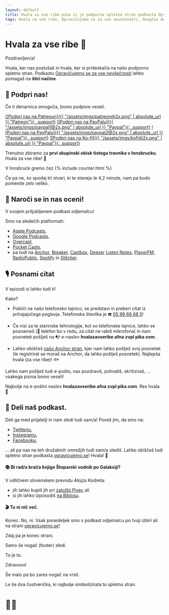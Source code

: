 ```yaml
---
layout: default
title: Hvala za vse ribe pika si je podporna spletna stran podkasta Opravičujemo se za vse nevšečnosti o knjigi Štoparski vodnik po Galaksiji, ki jo je napisal Douglas Adams.
tags: Hvala za vse ribe, Opravičujemo se za vse nevšečnosti, Douglas Adams, Štoparski vodnik po Galaksiji, Zaphod Beeblebrox, Arthur Dent, Ford Prefect, hvalazavseribe.si, podkast, podcast, Apple Podcasts, g. Prosser, 
---
```


# Hvala za vse ribe 🐬

Pozdravljen/a!

Hvala, ker nas poslušaš in hvala, ker si prideskal/a na našo podporno spletno stran. Podkastu [Opravičujemo se za vse nevšečnosti](http://opravicujemo.se) lahko pomagaš na **štiri načine**.

## 💸 Podpri nas!

Če ti denarnica omogoča, bomo podpore veseli. 

[![Podpri nas na Patreoun]({{ "/assets/imgs/patreon@2x.png" | absolute_url }} "Patreon"){: .support}](https://www.patreon.com/opravicujemose)
[![Podpri nas na PayPalu]({{ "/assets/imgs/paypal1@2x.png" | absolute_url }} "Paypal"){: .support}](https://www.paypal.com/cgi-bin/webscr?cmd=_s-xclick&hosted_button_id=NQ7EA2VV6LNWA&source=url)
[![Podpri nas na PayPalu]({{ "/assets/imgs/paypal2@2x.png" | absolute_url }} "Paypal"){: .support}](https://www.paypal.com/cgi-bin/webscr?cmd=_s-xclick&hosted_button_id=BY6KSC9SGDGQA&source=url)
[![Podpri nas na Ko-fi]({{ "/assets/imgs/kofi@2x.png" | absolute_url }} "Paypal"){: .support}](https://ko-fi.com/opravicujemose)

Trenutno zbiramo za **prvi skupinski obisk tistega travnika v Innsbrucku**. Hvala za vse ribe! 🐬

V Innsbruck gremo čez {% include counter.html %}

Če pa ne, so spodaj tri stvari, ki te stanejo le 4,2 minute, nam pa bodo pomenile zelo veliko.

## 🤩 Naroči se in nas oceni!

V svojem priljubljenem podkast odjemalcu!

Smo na sledečih platformah:
- [Apple Podcasts](https://podcasts.apple.com/si/podcast/opravi%C4%8Dujemo-se-za-vse-nev%C5%A1e%C4%8Dnosti/id1514750013),
- [Google Podcasts](https://podcasts.google.com/?feed=aHR0cHM6Ly9hbmNob3IuZm0vcy8yMmI1YTUwMC9wb2RjYXN0L3Jzcw), 
- [Overcast](https://overcast.fm/p1800312-cfXucP), 
- [Pocket Casts](https://pca.st/zqlh1e4s),
- pa tudi na [Anchor](https://anchor.fm/opravicujemose), [Breaker](https://www.breaker.audio/opravicujemo-se-za-vse-nevsecnosti), [Castbox](https://castbox.fm/channel/id2911541), [Deezer](https://www.deezer.com/en/show/1498102) [Listen Notes](https://www.listennotes.com/podcasts/opravi%C4%8Dujemo-se-za-vse-nev%C5%A1e%C4%8Dnosti-zvo%C4%8Dna-eO4sjykRKMo/),  [PlayerFM](https://player.fm/series/opravicujemo-se-za-vse-nevsecnosti), [RadioPublic](https://radiopublic.com/opraviujemo-se-za-vse-nevenosti-GEPV71), [Spotify](https://open.spotify.com/show/6bYBLlFmu4lXZMuyzk9LOK?si=AZb30K9XQlO6QhsroUELFw) in [Stitcher](https://www.stitcher.com/podcast/nespretno-delo/opravicujemo-se-za-vse-nevsecnosti).

## 🎙 Posnami citat

V epizodi si lahko tudi ti!

Kako?

- Pokliči na našo telefonsko tajnico, se predstavi in preberi citat iz prihajajočega poglavja. Telefonska številka je ☎️ <a href="tel:059968685" target="_blank" rel="noopener noreferrer">05 99 68 68 5</a>!

- Če nisi za te starinske tehnologije, kot so telefonske tajnice, lahko se posnameš (📱 telefon bo v redu, za citat ne rabiš mikrofona) in nam posnetek pošlješ na 📭 e-naslov **hvalazavseribe afna zvpl pika com**.

- Lahko obiščeš [našo Anchor stran](https://anchor.fm/opravicujemose), kjer nam lahko pošlješ svoj posnetek (le registrirat se moraš na Anchor, da lahko pošlješ posnetek). Najlepša hvala (za vse ribe)! 🐟

Lahko nam pošlješ tudi e-pošto, nas pozdraviš, pohvališ, skritiziraš, ... vsakega pisma bomo veseli!

Najbolje na e-poštni naslov **hvalazavseribe afna zvpl pika com**. Res hvala. 🙏

## 🔗 Deli naš podkast.

Deli ga med prijatelji in nam sledi tudi sam/a! Poveš jim, da smo na:
- [Twitterju](https://twitter.com/opravicujemose),
- [Instagramu](https://instagram.com/opravicujemose),
- [Facebooku](https://www.facebook.com/opravicujemose),

... ali pa nas na teh družabnih omrežjih tudi sam/a slediš. Lahko obiščeš tudi spletno stran podkasta [opravicujemo.se](http://opravicujemo.se)! Hvala! 🙏

#### 📚 Bi rad/a bral/a knjige Štoparski vodnik po Galaksiji?

V odličnem slovenskem prevodu Alojza Kodreta:
- jih lahko kupiš jih pri [založbi Pivec](https://zalozba-pivec.com/knjigarna?s=%C5%A1toparski+vodnik) ali
- si jih lahko izposodiš [na Biblosu](https://www.biblos.si/rezultati-iskanja?q=Douglas+Adams).

#### 🎬 Tu ni nič več.

Konec. No, ni. Vsak ponedeljek smo v podkast odjemalcu po tvoji izbiri ali na strani [opravicujemo.se](http://opravicujemo.se)!

Zdaj pa je konec strani.

Samo še nogač (footer) sledi.

To je to. 

Zdravooo!

Še malo pa bo zares nogač na vrsti.

Le še dva čustvenčka, ki najbolje simbolizirata to spletno stran.

# 🙏🐬